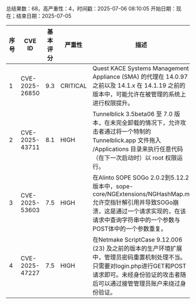 总结果数：68，高严重性：4，时间戳：2025-07-06 08:10:05
开始日期：现在；结束日期：2025-07-05

| 序号 | CVE ID | 基本评分 | 严重性 | 描述 | 参考资料 |
|-----|--------|------------|----------|-------------|------------|
| 1 | CVE-2025-26850 | 9.3  | CRITICAL | Quest KACE Systems Management Appliance (SMA) 的代理在 14.0.97 之前以及 14.1.x 在 14.1.19 之前的版本中，可能允许在被管理的系统上进行权限提升。 | [1]https://support.quest.com/kb/4378559/quest-response-to-kace-sma-agent-vulnerability-cve-2025-26850 |
| 2 | CVE-2025-43711 | 8.1  | HIGH | Tunnelblick 3.5beta06 至 7.0 版本，在未完全卸载的情况下，允许攻击者通过将一个特制的 Tunnelblick.app 文件拖入 /Applications 目录来执行任意代码（在下一次启动时）以 root 权限运行。 | [1]https://tunnelblick.net/cCVE-2025-43711.html<br>[2]https://tunnelblick.net/downloads.html |
| 3 | CVE-2025-53603 | 7.5  | HIGH | 在Alinto SOPE SOGo 2.0.2到5.12.2版本中，sope-core/NGExtensions/NGHashMap.m 允许空指针解引用并导致SOGo崩溃，这是通过一个请求实现的，在该请求中查询字符串中的一个参数与POST体中的一个参数重复。 | [1]https://github.com/Alinto/sope/blob/3146fbdb6ff3314e37e5c3682deeeef7d0f32064/sope-core/NGExtensions/NGHashMap.m#L790<br>[2]https://github.com/Alinto/sope/compare/SOGo-2.0.1...SOGo-2.0.2<br>[3]https://github.com/Alinto/sope/pull/69<br>[4]https://www.openwall.com/lists/oss-security/2025/07/02/3 |
| 4 | CVE-2025-47227 | 7.5  | HIGH | 在Netmake ScriptCase 9.12.006 (23) 及之前的版本的生产环境扩展中，管理员密码重置机制处理不当。只需要对login.php进行GET和POST请求即可。未经身份验证的攻击者随后可以通过接管管理员账户来绕过身份验证。 | [1]https://github.com/synacktiv/CVE-2025-47227_CVE-2025-47228<br>[2]https://www.scriptcase.net/changelog/<br>[3]https://www.synacktiv.com/advisories/scriptcase-pre-authenticated-remote-command-execution |